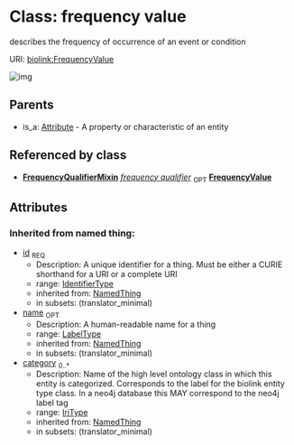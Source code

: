
# Class: frequency value


describes the frequency of occurrence of an event or condition

URI: [biolink:FrequencyValue](https://w3id.org/biolink/vocab/FrequencyValue)

![img](http://yuml.me/diagram/nofunky;dir:TB/class/\[FrequencyQualifierMixin]-%20frequency%20qualifier%200..1>\[FrequencyValue|id(i):identifier_type;name(i):label_type%20%3F;category(i):iri_type%20*],%20\[Attribute]^-\[FrequencyValue])

## Parents

 *  is_a: [Attribute](Attribute.md) - A property or characteristic of an entity

## Referenced by class

 *  **[FrequencyQualifierMixin](FrequencyQualifierMixin.md)** *[frequency qualifier](frequency_qualifier.md)*  <sub>OPT</sub>  **[FrequencyValue](FrequencyValue.md)**

## Attributes


### Inherited from named thing:

 * [id](id.md)  <sub>REQ</sub>
    * Description: A unique identifier for a thing. Must be either a CURIE shorthand for a URI or a complete URI
    * range: [IdentifierType](IdentifierType.md)
    * inherited from: [NamedThing](NamedThing.md)
    * in subsets: (translator_minimal)
 * [name](name.md)  <sub>OPT</sub>
    * Description: A human-readable name for a thing
    * range: [LabelType](LabelType.md)
    * inherited from: [NamedThing](NamedThing.md)
    * in subsets: (translator_minimal)
 * [category](category.md)  <sub>0..*</sub>
    * Description: Name of the high level ontology class in which this entity is categorized. Corresponds to the label for the biolink entity type class. In a neo4j database this MAY correspond to the neo4j label tag
    * range: [IriType](IriType.md)
    * inherited from: [NamedThing](NamedThing.md)
    * in subsets: (translator_minimal)
